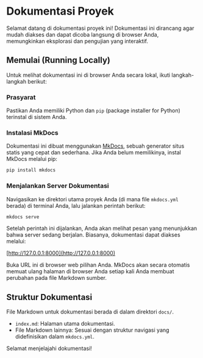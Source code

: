 # Dokumentasi Proyek

Selamat datang di dokumentasi proyek ini! Dokumentasi ini dirancang agar mudah diakses dan dapat dicoba langsung di browser Anda, memungkinkan eksplorasi dan pengujian yang interaktif.

## Memulai (Running Locally)

Untuk melihat dokumentasi ini di browser Anda secara lokal, ikuti langkah-langkah berikut:

### Prasyarat

Pastikan Anda memiliki Python dan `pip` (package installer for Python) terinstal di sistem Anda.

### Instalasi MkDocs

Dokumentasi ini dibuat menggunakan [MkDocs](https://www.mkdocs.org/), sebuah generator situs statis yang cepat dan sederhana. Jika Anda belum memilikinya, instal MkDocs melalui pip:

```bash
pip install mkdocs
```

### Menjalankan Server Dokumentasi

Navigasikan ke direktori utama proyek Anda (di mana file `mkdocs.yml` berada) di terminal Anda, lalu jalankan perintah berikut:

```bash
mkdocs serve
```

Setelah perintah ini dijalankan, Anda akan melihat pesan yang menunjukkan bahwa server sedang berjalan. Biasanya, dokumentasi dapat diakses melalui:

[http://127.0.0.1:8000](http://127.0.0.1:8000)

Buka URL ini di browser web pilihan Anda. MkDocs akan secara otomatis memuat ulang halaman di browser Anda setiap kali Anda membuat perubahan pada file Markdown sumber.

## Struktur Dokumentasi

File Markdown untuk dokumentasi berada di dalam direktori `docs/`.

- `index.md`: Halaman utama dokumentasi.
- File Markdown lainnya: Sesuai dengan struktur navigasi yang didefinisikan dalam `mkdocs.yml`.

Selamat menjelajahi dokumentasi!
